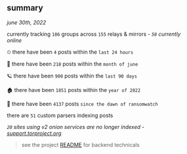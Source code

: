 
## summary
_june 30th, 2022_

currently tracking `106` groups across `155` relays & mirrors - _`58` currently online_

⏲ there have been `4` posts within the `last 24 hours`

🦈 there have been `218` posts within the `month of june`

🪐 there have been `900` posts within the `last 90 days`

🏚 there have been `1851` posts within the `year of 2022`

🦕 there have been `4137` posts `since the dawn of ransomwatch`

there are `51` custom parsers indexing posts

_`20` sites using v2 onion services are no longer indexed - [support.torproject.org](https://support.torproject.org/onionservices/v2-deprecation/)_

> see the project [README](https://github.com/joshhighet/ransomwatch#ransomwatch--) for backend technicals
